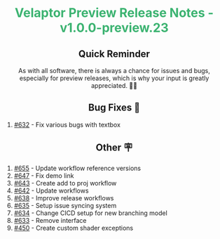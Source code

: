 <h1 align="center" style="color: mediumseagreen;font-weight: bold;">
Velaptor Preview Release Notes - v1.0.0-preview.23
</h1>

<h2 align="center" style="font-weight: bold;">Quick Reminder</h2>

<div align="center">

As with all software, there is always a chance for issues and bugs, especially for preview releases, which is why your input is greatly appreciated. 🙏🏼
</div>

<h2 align="center" style="font-weight: bold;">Bug Fixes 🐛</h2>

1. [#632](https://github.com/KinsonDigital/Velaptor/issues/632) - Fix various bugs with textbox

<h2 align="center" style="font-weight: bold;">Other 🪧</h2>

1. [#655](https://github.com/KinsonDigital/Velaptor/issues/655) - Update workflow reference versions
2. [#647](https://github.com/KinsonDigital/Velaptor/issues/647) - Fix demo link
3. [#643](https://github.com/KinsonDigital/Velaptor/issues/643) - Create add to proj workflow
4. [#642](https://github.com/KinsonDigital/Velaptor/issues/642) - Update workflows
5. [#638](https://github.com/KinsonDigital/Velaptor/issues/638) - Improve release workflows
6. [#635](https://github.com/KinsonDigital/Velaptor/issues/635) - Setup issue syncing system
7. [#634](https://github.com/KinsonDigital/Velaptor/issues/634) - Change CICD setup for new branching model
8. [#633](https://github.com/KinsonDigital/Velaptor/issues/633) - Remove interface
9. [#450](https://github.com/KinsonDigital/Velaptor/issues/450) - Create custom shader exceptions
